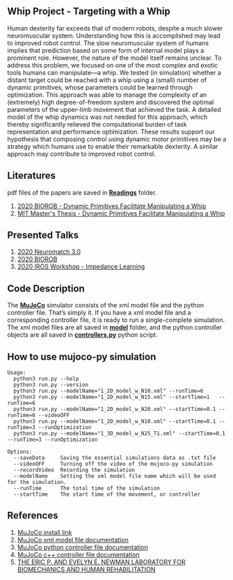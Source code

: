 **Whip Project - Targeting with a Whip**
---
Human dexterity far exceeds that of modern robots, despite a much slower neuromuscular system. Understanding how this is accomplished may lead to improved robot control. The slow neuromuscular system of humans implies that prediction based on
some form of internal model plays a prominent role. However, the nature of the model itself remains unclear. To address this problem, we focused on one of the most complex and exotic tools humans can manipulate—a whip. We tested (in simulation) whether a distant target could be reached with a whip using a (small) number of dynamic primitives, whose parameters could be learned through optimization. This approach was able to manage the complexity of an (extremely) high degree-of-freedom system and discovered the optimal parameters of the upper-limb movement that achieved the task. A detailed model of the whip dynamics was not needed for this approach, which thereby significantly relieved the computational burden of task representation and performance optimization. These results support our hypothesis that composing control using dynamic motor primitives may be a strategy which humans use to enable their remarkable dexterity. A similar approach may contribute to improved robot control.

**Literatures**
---
pdf files of the papers are saved in [**Readings**](Readings/) folder.
1. [2020 BIOROB - Dynamic Primitives Facilitate Manipulating a Whip](https://ieeexplore.ieee.org/document/9224399)
2. [MIT Master's Thesis - Dynamic Primitives Facilitate Manipulating a Whip](https://dspace.mit.edu/handle/1721.1/127121)

**Presented Talks**
---
1. [2020 Neuromatch 3.0](https://www.youtube.com/watch?v=tE3y9LwvQKQ)
2. [2020 BIOROB](https://www.youtube.com/watch?v=PPzxmgUo0nY)
3. [2020 IROS Workshop - Impedance Learning](https://www.youtube.com/watch?v=OhSgroSByB4)

**Code Description**
---
The [**MuJoCo**](MuJoCo/) simulator consists of the xml model file and the python controller file. That’s simply it. If you have a xml model file and a corresponding controller file, it is ready to run a single-complete simulation. The xml model files are all saved in [**model**](MuJoCo/models) folder, and the python controller objects are all saved in [**controllers.py**](MuJoCo/modules/) python script.

**How to use mujoco-py simulation**
---

```
Usage:
  python3 run.py --help
  python3 run.py --version
  python3 run.py --modelName="1_2D_model_w_N10.xml" --runTime=6
  python3 run.py --modelName="1_2D_model_w_N15.xml" --startTime=1   --runTime=6
  python3 run.py --modelName="1_2D_model_w_N20.xml" --startTime=0.1 --runTime=6 --videoOFF
  python3 run.py --modelName="1_2D_model_w_N10.xml" --startTime=0.1 --runTime=3 --runOptimization
  python3 run.py --modelName="1_3D_model_w_N25_T1.xml" --startTime=0.1 --runTime=3 --runOptimization

Options:
  --saveData     Saving the essential simulations data as .txt file
  --videoOFF     Turning off the video of the mujoco-py simulation
  --recordVideo  Recording the simulation
  --modelName    Setting the xml model file name which will be used for the simulation.
  --runTime      The total time of the simulation
  --startTime    The start time of the movement, or controller

```

**References**
---
1. [MuJoCo install link](https://www.roboti.us/index.html)
2. [MuJoCo xml model file documentation](http://mujoco.org/book/XMLreference.html)
3. [MuJoCo python controller file documentation](https://openai.github.io/mujoco-py/build/html/index.html)
4. [MuJoCo c++    controller file documentation](http://mujoco.org/book/APIreference.html)
5. [THE ERIC P. AND EVELYN E. NEWMAN LABORATORY FOR BIOMECHANICS AND HUMAN REHABILITATION](https://newmanlab.mit.edu/)
